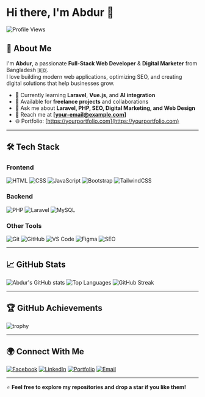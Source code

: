 # Hi there, I'm Abdur 👋  

![Profile Views](https://komarev.com/ghpvc/?username=abdurDaily&label=Profile%20views&color=0e75b6&style=flat)

## 🚀 About Me  
I'm **Abdur**, a passionate **Full-Stack Web Developer** & **Digital Marketer** from Bangladesh 🇧🇩.  
I love building modern web applications, optimizing SEO, and creating digital solutions that help businesses grow.  

- 🌱 Currently learning **Laravel**, **Vue.js**, and **AI integration**  
- 💼 Available for **freelance projects** and collaborations  
- 💬 Ask me about **Laravel, PHP, SEO, Digital Marketing, and Web Design**  
- 📧 Reach me at **[your-email@example.com]**  
- 🌐 Portfolio: [https://yourportfolio.com](https://yourportfolio.com)  

---

## 🛠️ Tech Stack  

### **Frontend**
![HTML](https://img.shields.io/badge/HTML5-E34F26?style=for-the-badge&logo=html5&logoColor=white)
![CSS](https://img.shields.io/badge/CSS3-1572B6?style=for-the-badge&logo=css3&logoColor=white)
![JavaScript](https://img.shields.io/badge/JavaScript-F7DF1E?style=for-the-badge&logo=javascript&logoColor=black)
![Bootstrap](https://img.shields.io/badge/Bootstrap-563D7C?style=for-the-badge&logo=bootstrap&logoColor=white)
![TailwindCSS](https://img.shields.io/badge/Tailwind_CSS-38B2AC?style=for-the-badge&logo=tailwind-css&logoColor=white)

### **Backend**
![PHP](https://img.shields.io/badge/PHP-777BB4?style=for-the-badge&logo=php&logoColor=white)
![Laravel](https://img.shields.io/badge/Laravel-FF2D20?style=for-the-badge&logo=laravel&logoColor=white)
![MySQL](https://img.shields.io/badge/MySQL-005C84?style=for-the-badge&logo=mysql&logoColor=white)

### **Other Tools**
![Git](https://img.shields.io/badge/Git-F05033?style=for-the-badge&logo=git&logoColor=white)
![GitHub](https://img.shields.io/badge/GitHub-181717?style=for-the-badge&logo=github)
![VS Code](https://img.shields.io/badge/VS_Code-0078D4?style=for-the-badge&logo=visual-studio-code&logoColor=white)
![Figma](https://img.shields.io/badge/Figma-F24E1E?style=for-the-badge&logo=figma&logoColor=white)
![SEO](https://img.shields.io/badge/SEO-4285F4?style=for-the-badge&logo=google&logoColor=white)

---

## 📈 GitHub Stats  

![Abdur's GitHub stats](https://github-readme-stats.vercel.app/api?username=abdurDaily&show_icons=true&theme=radical)
![Top Languages](https://github-readme-stats.vercel.app/api/top-langs/?username=abdurDaily&layout=compact&theme=radical)
![GitHub Streak](https://github-readme-streak-stats.herokuapp.com/?user=abdurDaily&theme=radical)

---

## 🏆 GitHub Achievements  

![trophy](https://github-profile-trophy.vercel.app/?username=abdurDaily&theme=darkhub&margin-w=10&margin-h=10)

---

## 🌍 Connect With Me  

[![Facebook](https://img.shields.io/badge/Facebook-1877F2?style=for-the-badge&logo=facebook&logoColor=white)](https://facebook.com/yourprofile)
[![LinkedIn](https://img.shields.io/badge/LinkedIn-0A66C2?style=for-the-badge&logo=linkedin&logoColor=white)](https://linkedin.com/in/yourprofile)
[![Portfolio](https://img.shields.io/badge/Portfolio-FF7139?style=for-the-badge&logo=firefox&logoColor=white)](https://yourportfolio.com)
[![Email](https://img.shields.io/badge/Email-D14836?style=for-the-badge&logo=gmail&logoColor=white)](mailto:your-email@example.com)

---

⭐ **Feel free to explore my repositories and drop a star if you like them!**  
